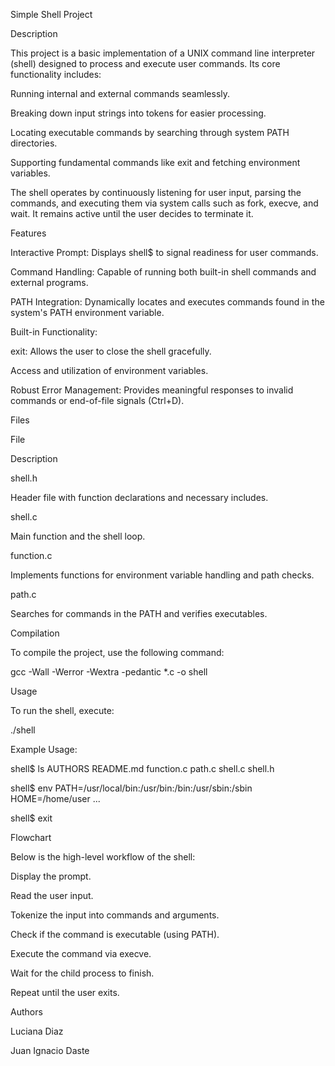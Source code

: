 Simple Shell Project

Description

This project is a basic implementation of a UNIX command line interpreter (shell) designed to process and execute user commands. Its core functionality includes:

Running internal and external commands seamlessly.

Breaking down input strings into tokens for easier processing.

Locating executable commands by searching through system PATH directories.

Supporting fundamental commands like exit and fetching environment variables.

The shell operates by continuously listening for user input, parsing the commands, and executing them via system calls such as fork, execve, and wait. It remains active until the user decides to terminate it.

Features

Interactive Prompt: Displays shell$ to signal readiness for user commands.

Command Handling: Capable of running both built-in shell commands and external programs.

PATH Integration: Dynamically locates and executes commands found in the system's PATH environment variable.

Built-in Functionality:

exit: Allows the user to close the shell gracefully.

Access and utilization of environment variables.

Robust Error Management: Provides meaningful responses to invalid commands or end-of-file signals (Ctrl+D).

Files

File

Description

shell.h

Header file with function declarations and necessary includes.

shell.c

Main function and the shell loop.

function.c

Implements functions for environment variable handling and path checks.

path.c

Searches for commands in the PATH and verifies executables.

Compilation

To compile the project, use the following command:

gcc -Wall -Werror -Wextra -pedantic *.c -o shell

Usage

To run the shell, execute:

./shell

Example Usage:

shell$ ls
AUTHORS  README.md  function.c  path.c  shell.c  shell.h

shell$ env
PATH=/usr/local/bin:/usr/bin:/bin:/usr/sbin:/sbin
HOME=/home/user
...

shell$ exit

Flowchart

Below is the high-level workflow of the shell:

Display the prompt.

Read the user input.

Tokenize the input into commands and arguments.

Check if the command is executable (using PATH).

Execute the command via execve.

Wait for the child process to finish.

Repeat until the user exits.

Authors

Luciana Diaz

Juan Ignacio Daste
